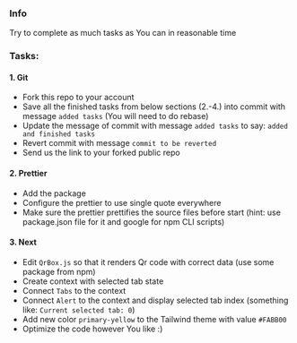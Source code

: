 ### Info

Try to complete as much tasks as You can in reasonable time

### Tasks:

#### 1. Git
- Fork this repo to your account
- Save all the finished tasks from below sections (2.-4.) into commit with message `added tasks` (You will need to do rebase)
- Update the message of commit with message `added tasks` to say: `added and finished tasks`
- Revert commit with message `commit to be reverted`
- Send us the link to your forked public repo

#### 2. Prettier
- Add the package
- Configure the prettier to use single quote everywhere
- Make sure the prettier prettifies the source files before start (hint: use package.json file for it and google for npm CLI scripts)

#### 3. Next
- Edit `QrBox.js` so that it renders Qr code with correct data (use some package from npm)
- Create context with selected tab state
- Connect `Tabs` to the context
- Connect `Alert` to the context and display selected tab index (something like: `Current selected tab: 0`)
- Add new color `primary-yellow` to the Tailwind theme with value `#FABB00`
- Optimize the code however You like :)